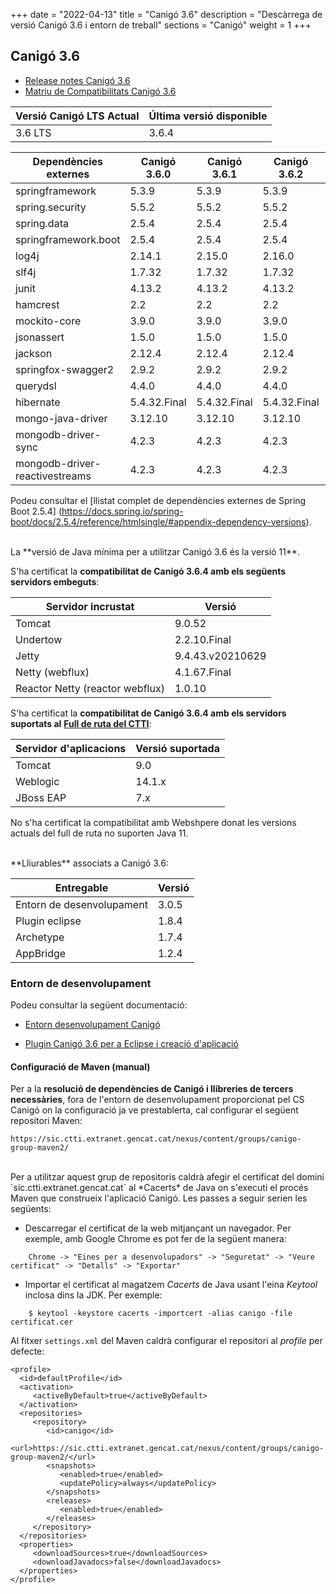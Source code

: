 +++
date        = "2022-04-13"
title       = "Canigó 3.6"
description = "Descàrrega de versió Canigó 3.6 i entorn de treball"
sections    = "Canigó"
weight     = 1
+++

## Canigó 3.6

- [Release notes Canigó 3.6](/canigo-download-related/release-notes-canigo-36)
- [Matriu de Compatibilitats Canigó 3.6](/canigo-download-related/matrius-compatibilitats/canigo-36)

|          Versió Canigó LTS Actual  |      Última versió disponible     |
|---------------------------------   |---------------------------------- |
|              3.6 LTS               |                3.6.4              |



|          Dependències externes       |      Canigó 3.6.0     |      Canigó 3.6.1     |      Canigó 3.6.2     |      Canigó 3.6.3     |      Canigó 3.6.4     |
|---------------------------------     |---------------------- |---------------------- |---------------------- |---------------------- |---------------------- |
| springframework                      |  5.3.9                |  5.3.9                |  5.3.9                |  5.3.9                |  5.3.18               |
| spring.security                      |  5.5.2                |  5.5.2                |  5.5.2                |  5.5.2                |  5.6.2                |
| spring.data                          |  2.5.4                |  2.5.4                |  2.5.4                |  2.5.4                |  2.5.4                |
| springframework.boot                 |  2.5.4                |  2.5.4                |  2.5.4                |  2.5.4                |  2.5.12               |
| log4j                                |  2.14.1               |  2.15.0               |  2.16.0               |  2.17.0               |  2.17.2               |
| slf4j                                |  1.7.32               |  1.7.32               |  1.7.32               |  1.7.32               |  1.7.36               |
| junit                                |  4.13.2               |  4.13.2               |  4.13.2               |  4.13.2               |  4.13.2               |
| hamcrest                             |  2.2                  |  2.2                  |  2.2                  |  2.2                  |  2.2                  |
| mockito-core                         |  3.9.0                |  3.9.0                |  3.9.0                |  3.9.0                |  3.9.0                |
| jsonassert                           |  1.5.0                |  1.5.0                |  1.5.0                |  1.5.0                |  1.5.0                |
| jackson                              |  2.12.4               |  2.12.4               |  2.12.4               |  2.12.4               |  2.13.2               |
| springfox-swagger2                   |  2.9.2                |  2.9.2                |  2.9.2                |  2.9.2                |  2.9.2                |
| querydsl                             |  4.4.0                |  4.4.0                |  4.4.0                |  4.4.0                |  4.4.0                |
| hibernate                            |  5.4.32.Final         |  5.4.32.Final         |  5.4.32.Final         |  5.4.32.Final         |  5.4.32.Final         |
| mongo-java-driver                    |  3.12.10              |  3.12.10              |  3.12.10              |  3.12.10              |  3.12.10              |
| mongodb-driver-sync                  |  4.2.3                |  4.2.3                |  4.2.3                |  4.2.3                |  4.2.3                |
| mongodb-driver-reactivestreams       |  4.2.3                |  4.2.3                |  4.2.3                |  4.2.3                |  4.2.3                |


Podeu consultar el [llistat complet de dependències externes de Spring Boot 2.5.4]
(https://docs.spring.io/spring-boot/docs/2.5.4/reference/htmlsingle/#appendix-dependency-versions).

<br/>
La **versió de Java mínima per a utilitzar Canigó 3.6 és la versió 11**.

S'ha certificat la **compatibilitat de Canigó 3.6.4 amb els següents servidors embeguts**:

|      Servidor incrustat             |                   Versió           |
|---------------------------------    |---------------------------------   |
|  Tomcat                             |         9.0.52                     |
|  Undertow                           |         2.2.10.Final               |
|  Jetty                              |         9.4.43.v20210629           |
|  Netty (webflux)                    |         4.1.67.Final               |
|  Reactor Netty (reactor webflux)    |         1.0.10                     |

S'ha certificat la **compatibilitat de Canigó 3.6.4 amb els servidors suportats al**
[**Full de ruta del CTTI**](https://qualitat.solucions.gencat.cat/estandards/estandard-full-ruta-programari/):

|     	Servidor d'aplicacions		|      		Versió suportada     	|
|--------------------------------- 	|--------------------------------- 	|
|  Tomcat					        |         9.0   	             	|
|  Weblogic				          	|         14.1.x               		|
|  JBoss EAP       					|         7.x        			    |

No s'ha certificat la compatibilitat amb Webshpere donat les versions actuals del full de ruta no suporten Java 11.

<br/>
**Lliurables** associats a Canigó 3.6:

|          Entregable         |     Versió           |
|-------------------          |-------------------   |
| Entorn de desenvolupament   |                3.0.5 |
| Plugin eclipse              |                1.8.4 |
| Archetype                   |                1.7.4 |
| AppBridge                   |                1.2.4 |

### Entorn de desenvolupament

Podeu consultar la següent documentació:

- [Entorn desenvolupament Canigó](/canigo/entorn-desenvolupament/)

- [Plugin Canigó 3.6 per a Eclipse i creació d'aplicació](/canigo-download-related/plugin-canigo)

#### Configuració de Maven (manual)

Per a la **resolució de dependències de Canigó i llibreries de tercers necessàries**, fora de l'entorn de desenvolupament
proporcionat pel CS Canigó on la configuració ja ve prestablerta, cal configurar el següent repositori Maven:

```
https://sic.ctti.extranet.gencat.cat/nexus/content/groups/canigo-group-maven2/
```

<br/>
Per a utilitzar aquest grup de repositoris caldrà afegir el certificat del domini `sic.ctti.extranet.gencat.cat`
al *Cacerts* de Java on s'executi el procés Maven que construeix l'aplicació Canigó.
Les passes a seguir serien les següents:

* Descarregar el certificat de la web mitjançant un navegador. Per exemple, amb Google Chrome es pot fer de la següent manera:
```
    Chrome -> "Eines per a desenvolupadors" -> "Seguretat" -> "Veure certificat" -> "Detalls" -> "Exportar"
```
* Importar el certificat al magatzem *Cacerts* de Java usant l'eina *Keytool* inclosa dins la JDK. Per exemple:
```
    $ keytool -keystore cacerts -importcert -alias canigo -file certificat.cer
```

Al fitxer `settings.xml` del Maven caldrà configurar el repositori al _profile_ per defecte:

```
<profile>
  <id>defaultProfile</id>
  <activation>
     <activeByDefault>true</activeByDefault>
  </activation>
  <repositories>
     <repository>
        <id>canigo</id>
        <url>https://sic.ctti.extranet.gencat.cat/nexus/content/groups/canigo-group-maven2/</url>
        <snapshots>
           <enabled>true</enabled>
           <updatePolicy>always</updatePolicy>
        </snapshots>
        <releases>
           <enabled>true</enabled>
        </releases>
     </repository>
  </repositories>
  <properties>
     <downloadSources>true</downloadSources>
     <downloadJavadocs>false</downloadJavadocs>
  </properties>
</profile>
```